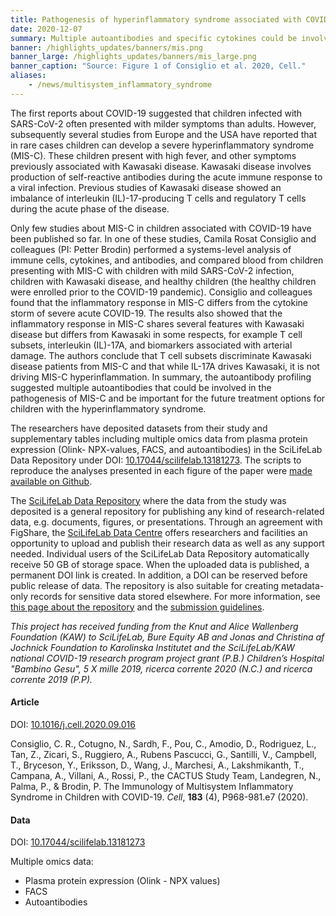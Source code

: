 ```yaml
---
title: Pathogenesis of hyperinflammatory syndrome associated with COVID-19 in children # short
date: 2020-12-07
summary: Multiple autoantibodies and specific cytokines could be involved in the pathogenesis of MIS-C associated with COVID-19. Data and code made available in open repositories.
banner: /highlights_updates/banners/mis.png
banner_large: /highlights_updates/banners/mis_large.png
banner_caption: "Source: Figure 1 of Consiglio et al. 2020, Cell."
aliases:
    - /news/multisystem_inflammatory_syndrome
---
```


The first reports about COVID-19 suggested that children infected with SARS-CoV-2 often presented with milder symptoms than adults. However, subsequently several studies from Europe and the USA have reported that in rare cases children can develop a severe hyperinflammatory syndrome (MIS-C). These children present with high fever, and other symptoms previously associated with Kawasaki disease. Kawasaki disease involves production of self-reactive antibodies during the acute immune response to a viral infection. Previous studies of Kawasaki disease showed an imbalance of interleukin (IL)-17-producing T cells and regulatory T cells during the acute phase of the disease.

Only few studies about MIS-C in children associated with COVID-19 have been published so far. In one of these studies, Camila Rosat Consiglio and colleagues (PI: Petter Brodin) performed a systems-level analysis of immune cells, cytokines, and antibodies, and compared blood from children presenting with MIS-C with children with mild SARS-CoV-2 infection, children with Kawasaki disease, and healthy children (the healthy children were enrolled prior to the COVID-19 pandemic). Consiglio and colleagues found that the inflammatory response in MIS-C differs from the cytokine storm of severe acute COVID-19. The results also showed that the inflammatory response in MIS-C shares several features with Kawasaki disease but differs from Kawasaki in some respects, for example T cell subsets, interleukin (IL)-17A, and biomarkers associated with arterial damage. The authors conclude that T cell subsets discriminate Kawasaki disease patients from MIS-C and that while IL-17A drives Kawasaki, it is not driving MIS-C hyperinflammation. In summary, the autoantibody profiling suggested multiple autoantibodies that could be involved in the pathogenesis of MIS-C and be important for the future treatment options for children with the hyperinflammatory syndrome.

The researchers have deposited datasets from their study and supplementary tables including multiple omics data from plasma protein expression (Olink- NPX-values, FACS, and autoantibodies) in the SciLifeLab Data Repository under DOI: [10.17044/scilifelab.13181273](https://doi.org/10.17044/scilifelab.13181273). The scripts to reproduce the analyses presented in each figure of the paper were [made available on Github](https://github.com/Brodinlab/MIS-C_manuscript).

The [SciLifeLab Data Repository](https://scilifelab.figshare.com/) where the data from the study was deposited is a general repository for publishing any kind of research-related data, e.g. documents, figures, or presentations. Through an agreement with FigShare, the [SciLifeLab Data Centre](https://scilifelab.se/data/) offers researchers and facilities an opportunity to upload and publish their research data as well as any support needed. Individual users of the SciLifeLab Data Repository automatically receive 50 GB of storage space. When the uploaded data is published, a permanent DOI link is created. In addition, a DOI can be reserved before public release of data. The repository is also suitable for creating metadata-only records for sensitive data stored elsewhere. For more information, see [this page about the repository](https://www.scilifelab.se/data/repository) and the [submission guidelines](https://www.scilifelab.se/data/repository/submission/).

*This project has received funding from the Knut and Alice Wallenberg Foundation (KAW) to SciLifeLab, Bure Equity AB and Jonas and Christina af Jochnick Foundation to Karolinska Institutet and the SciLifeLab/KAW national COVID-19 research program project grant (P.B.) Children’s Hospital "Bambino Gesu", 5 X mille 2019, ricerca corrente 2020 (N.C.) and ricerca corrente 2019 (P.P).*

#### Article

DOI: [10.1016/j.cell.2020.09.016](https://doi.org/10.1016/j.cell.2020.09.016)

Consiglio, C. R., Cotugno, N., Sardh, F., Pou, C., Amodio, D., Rodriguez, L., Tan, Z., Zicari, S., Ruggiero, A., Rubens Pascucci, G., Santilli, V., Campbell, T., Bryceson, Y., Eriksson, D., Wang, J., Marchesi, A., Lakshmikanth, T., Campana, A., Villani, A., Rossi, P., the CACTUS Study Team, Landegren, N., Palma, P., & Brodin, P. The Immunology of Multisystem Inflammatory Syndrome in Children with COVID-19. *Cell*, **183** (4), P968-981.e7 (2020).

#### Data

DOI: [10.17044/scilifelab.13181273](https://doi.org/10.17044/scilifelab.13181273)

Multiple omics data:

* Plasma protein expression (Olink - NPX values)
* FACS
* Autoantibodies
